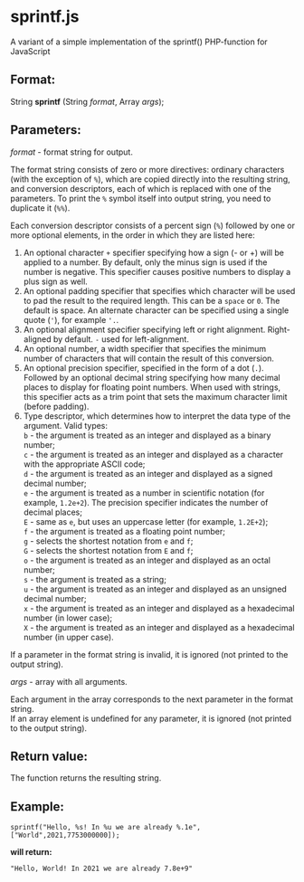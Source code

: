 # sprintf.js
A variant of a simple implementation of the sprintf() PHP-function for JavaScript 

## Format:
String __sprintf__ (String _format_, Array _args_);

## Parameters:
_format_  - format string for output.  

The format string consists of zero or more directives: ordinary characters (with the exception of `%`),
which are copied directly into the resulting string, and conversion descriptors, each of which is
replaced with one of the parameters. To print the `%` symbol itself into output string, you need to
duplicate it (`%%`). 

Each conversion descriptor consists of a percent sign (`%`) followed by one or more optional elements,
in the order in which they are listed here:  
1) An optional character `+` specifier specifying how a sign (- or +) will be applied to a number.
   By default, only the minus sign is used if the number is negative. This specifier causes positive
   numbers to display a plus sign as well.
2) An optional padding specifier that specifies which character will be used to pad the result to the
   required length. This can be a `space` or `0`. The default is space. An alternate character can be
   specified using a single quote (`'`), for example `'.`.
3) An optional alignment specifier specifying left or right alignment. Right-aligned by default.
   `-` used for left-alignment.
4) An optional number, a width specifier that specifies the minimum number of characters that will contain
   the result of this conversion.
5) An optional precision specifier, specified in the form of a dot (`.`). Followed by an optional decimal
   string specifying how many decimal places to display for floating point numbers. When used with strings,
   this specifier acts as a trim point that sets the maximum character limit (before padding).
6) Type descriptor, which determines how to interpret the data type of the argument.
   Valid types:  
   `b` - the argument is treated as an integer and displayed as a binary number;  
   `c` - the argument is treated as an integer and displayed as a character with the appropriate ASCII code;  
   `d` - the argument is treated as an integer and displayed as a signed decimal number;  
   `e` - the argument is treated as a number in scientific notation (for example, `1.2e+2`). The precision specifier indicates the number of decimal places;   
   `E` - same as `e`, but uses an uppercase letter (for example, `1.2E+2`);  
   `f` - the argument is treated as a floating point number;  
   `g` - selects the shortest notation from `e` and `f`;  
   `G` - selects the shortest notation from `E` and `f`;  
   `o` - the argument is treated as an integer and displayed as an octal number;  
   `s` - the argument is treated as a string;  
   `u` - the argument is treated as an integer and displayed as an unsigned decimal number;  
   `x` - the argument is treated as an integer and displayed as a hexadecimal number (in lower case);  
   `X` - the argument is treated as an integer and displayed as a hexadecimal number (in upper case).  

If a parameter in the format string is invalid, it is ignored (not printed to the output string). 

_args_    - array with all arguments.  

Each argument in the array corresponds to the next parameter in the format string.  
If an array element is undefined for any parameter, it is ignored (not printed to the output string).  

## Return value:
The function returns the resulting string. 

## Example:
`sprintf("Hello, %s! In %u we are already %.1e",["World",2021,7753000000]);`  

__will return:__  

`"Hello, World! In 2021 we are already 7.8e+9"`
